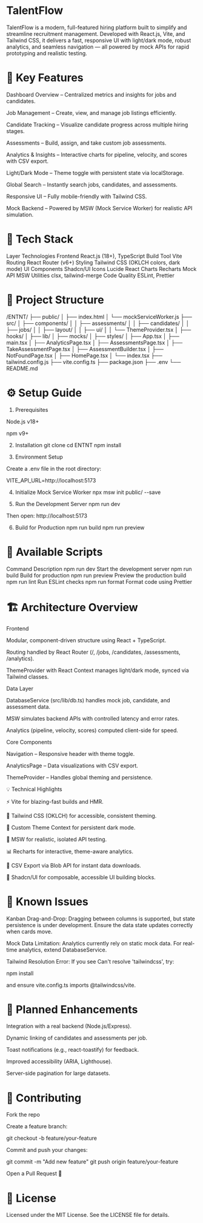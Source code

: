 # TalentFlow

TalentFlow is a modern, full-featured hiring platform built to simplify and streamline recruitment management.
Developed with React.js, Vite, and Tailwind CSS, it delivers a fast, responsive UI with light/dark mode, robust analytics, and seamless navigation — all powered by mock APIs for rapid prototyping and realistic testing.

#  🚀 Key Features

Dashboard Overview – Centralized metrics and insights for jobs and candidates.

Job Management – Create, view, and manage job listings efficiently.

Candidate Tracking – Visualize candidate progress across multiple hiring stages.

Assessments – Build, assign, and take custom job assessments.

Analytics & Insights – Interactive charts for pipeline, velocity, and scores with CSV export.

Light/Dark Mode – Theme toggle with persistent state via localStorage.

Global Search – Instantly search jobs, candidates, and assessments.

Responsive UI – Fully mobile-friendly with Tailwind CSS.

Mock Backend – Powered by MSW (Mock Service Worker) for realistic API simulation.

# 🧱 Tech Stack
Layer	Technologies
Frontend	React.js (18+), TypeScript
Build Tool	Vite
Routing	React Router (v6+)
Styling	Tailwind CSS (OKLCH colors, dark mode)
UI Components	Shadcn/UI
Icons	Lucide React
Charts	Recharts
Mock API	MSW
Utilities	clsx, tailwind-merge
Code Quality	ESLint, Prettier

# 📂 Project Structure
/ENTNT/
├── public/
│   ├── index.html
│   └── mockServiceWorker.js
├── src/
│   ├── components/
│   │   ├── assessments/
│   │   ├── candidates/
│   │   ├── jobs/
│   │   ├── layout/
│   │   ├── ui/
│   │   └── ThemeProvider.tsx
│   ├── hooks/
│   ├── lib/
│   ├── mocks/
│   ├── styles/
│   ├── App.tsx
│   ├── main.tsx
│   ├── AnalyticsPage.tsx
│   ├── AssessmentsPage.tsx
│   ├── TakeAssessmentPage.tsx
│   ├── AssessmentBuilder.tsx
│   ├── NotFoundPage.tsx
│   ├── HomePage.tsx
│   └── index.tsx
├── tailwind.config.js
├── vite.config.ts
├── package.json
├── .env
└── README.md
# ⚙️ Setup Guide
1. Prerequisites

Node.js v18+

npm v9+

2. Installation
git clone <repository-url>
cd ENTNT
npm install

3. Environment Setup

Create a .env file in the root directory:

VITE_API_URL=http://localhost:5173

4. Initialize Mock Service Worker
npx msw init public/ --save

5. Run the Development Server
npm run dev


Then open: http://localhost:5173

6. Build for Production
npm run build
npm run preview

# 🧩 Available Scripts
Command	Description
npm run dev	Start the development server
npm run build	Build for production
npm run preview	Preview the production build
npm run lint	Run ESLint checks
npm run format	Format code using Prettier
# 🏗️ Architecture Overview
Frontend

Modular, component-driven structure using React + TypeScript.

Routing handled by React Router (/, /jobs, /candidates, /assessments, /analytics).

ThemeProvider with React Context manages light/dark mode, synced via Tailwind classes.

Data Layer

DatabaseService (src/lib/db.ts) handles mock job, candidate, and assessment data.

MSW simulates backend APIs with controlled latency and error rates.

Analytics (pipeline, velocity, scores) computed client-side for speed.

Core Components

Navigation – Responsive header with theme toggle.

AnalyticsPage – Data visualizations with CSV export.

ThemeProvider – Handles global theming and persistence.

💡 Technical Highlights

⚡ Vite for blazing-fast builds and HMR.

🎨 Tailwind CSS (OKLCH) for accessible, consistent theming.

🧠 Custom Theme Context for persistent dark mode.

🧪 MSW for realistic, isolated API testing.

📊 Recharts for interactive, theme-aware analytics.

📂 CSV Export via Blob API for instant data downloads.

🧱 Shadcn/UI for composable, accessible UI building blocks.

# 🐞 Known Issues

Kanban Drag-and-Drop:
Dragging between columns is supported, but state persistence is under development.
Ensure the data state updates correctly when cards move.

Mock Data Limitation:
Analytics currently rely on static mock data. For real-time analytics, extend DatabaseService.

Tailwind Resolution Error:
If you see Can't resolve 'tailwindcss', try:

npm install


and ensure vite.config.ts imports @tailwindcss/vite.

# 🔮 Planned Enhancements

Integration with a real backend (Node.js/Express).

Dynamic linking of candidates and assessments per job.

Toast notifications (e.g., react-toastify) for feedback.

Improved accessibility (ARIA, Lighthouse).

Server-side pagination for large datasets.

# 🤝 Contributing

Fork the repo

Create a feature branch:

git checkout -b feature/your-feature


Commit and push your changes:

git commit -m "Add new feature"
git push origin feature/your-feature


Open a Pull Request 🚀

# 📜 License

Licensed under the MIT License.
See the LICENSE
 file for details.
